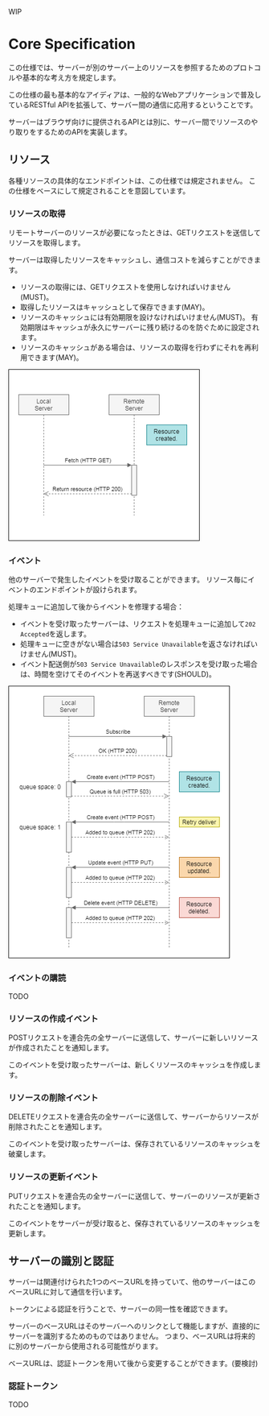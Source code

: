 WIP

# Core Specification
この仕様では、サーバーが別のサーバー上のリソースを参照するためのプロトコルや基本的な考え方を規定します。

この仕様の最も基本的なアイディアは、一般的なWebアプリケーションで普及しているRESTful APIを拡張して、サーバー間の通信に応用するということです。

サーバーはブラウザ向けに提供されるAPIとは別に、サーバー間でリソースのやり取りをするためのAPIを実装します。

## リソース
各種リソースの具体的なエンドポイントは、この仕様では規定されません。
この仕様をベースにして規定されることを意図しています。

### リソースの取得
リモートサーバーのリソースが必要になったときは、GETリクエストを送信してリソースを取得します。

サーバーは取得したリソースをキャッシュし、通信コストを減らすことができます。

- リソースの取得には、GETリクエストを使用しなければいけません(MUST)。
- 取得したリソースはキャッシュとして保存できます(MAY)。
- リソースのキャッシュには有効期限を設けなければいけません(MUST)。
  有効期限はキャッシュが永久にサーバーに残り続けるのを防ぐために設定されます。
- リソースのキャッシュがある場合は、リソースの取得を行わずにそれを再利用できます(MAY)。

![fetch sequence](fetch.png)

### イベント
他のサーバーで発生したイベントを受け取ることができます。
リソース毎にイベントのエンドポイントが設けられます。

処理キューに追加して後からイベントを修理する場合：
- イベントを受け取ったサーバーは、リクエストを処理キューに追加して`202 Accepted`を返します。
- 処理キューに空きがない場合は`503 Service Unavailable`を返さなければいけません(MUST)。
- イベント配送側が`503 Service Unavailable`のレスポンスを受け取った場合は、時間を空けてそのイベントを再送すべきです(SHOULD)。

![event sequence](event.png)

### イベントの購読
TODO

### リソースの作成イベント
POSTリクエストを連合先の全サーバーに送信して、サーバーに新しいリソースが作成されたことを通知します。

このイベントを受け取ったサーバーは、新しくリソースのキャッシュを作成します。

### リソースの削除イベント
DELETEリクエストを連合先の全サーバーに送信して、サーバーからリソースが削除されたことを通知します。

このイベントを受け取ったサーバーは、保存されているリソースのキャッシュを破棄します。

### リソースの更新イベント
PUTリクエストを連合先の全サーバーに送信して、サーバーのリソースが更新されたことを通知します。

このイベントをサーバーが受け取ると、保存されているリソースのキャッシュを更新します。

## サーバーの識別と認証
サーバーは関連付けられた1つのベースURLを持っていて、他のサーバーはこのベースURLに対して通信を行います。

トークンによる認証を行うことで、サーバーの同一性を確認できます。

サーバーのベースURLはそのサーバーへのリンクとして機能しますが、直接的にサーバーを識別するためのものではありません。
つまり、ベースURLは将来的に別のサーバーから使用される可能性がります。

ベースURLは、認証トークンを用いて後から変更することができます。(要検討)

### 認証トークン
TODO
